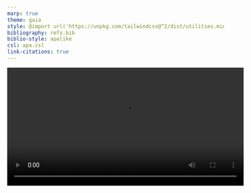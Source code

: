 ```yaml
---
marp: true
theme: gaia
style: @import url('https://unpkg.com/tailwindcss@^2/dist/utilities.min.css');
bibliography: refs.bib
biblio-style: apalike
csl: apa.csl
link-citations: true
---
```


<center><video src="img/output.mp4" controls width=550 rate=100.0></video></center>

